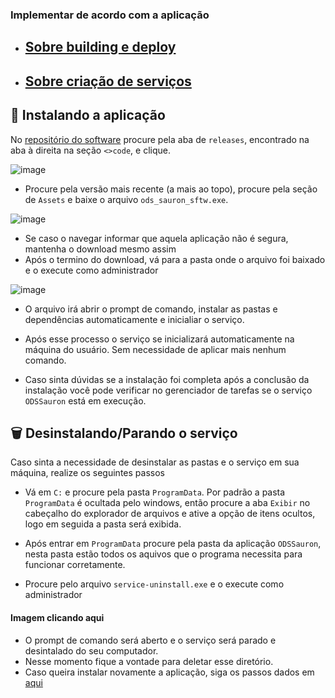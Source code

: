 ### Implementar de acordo com a aplicação

- ## [Sobre building e deploy](./BUILDING.md)
- ## [Sobre criação de serviços](./SERVICES.md)


## 🚀 Instalando a aplicação

No [repositório do software](https://github.com/jsassessoria-consultoria/monitory-software) procure pela aba de `releases`, encontrado na aba à direita na seção `<>code`, e clique.

![image](https://user-images.githubusercontent.com/98192816/222907286-6eb8eb85-77f4-4f26-b1d8-941e7b888057.png)


- Procure pela versão mais recente (a mais ao topo), procure pela seção de `Assets` e baixe o arquivo `ods_sauron_sftw.exe`. 

![image](https://user-images.githubusercontent.com/98192816/222907409-0a56b02b-aa55-4a84-950b-da9bc33aa6f5.png)


- Se caso o navegar informar que aquela aplicação não é segura, mantenha o download mesmo assim
- Após o termino do download, vá para a pasta onde o arquivo foi baixado e o execute como administrador

![image](https://user-images.githubusercontent.com/98192816/222907477-fb099c57-2883-47a8-b81d-7e6a1413f46f.png)

- O arquivo irá abrir o prompt de comando, instalar as pastas e dependências automaticamente e inicialiar o serviço.

- Após esse processo o serviço se inicializará automaticamente na máquina do usuário. Sem necessidade de aplicar mais nenhum comando.

- Caso sinta dúvidas se a instalação foi completa após a conclusão da instalação você pode verificar no gerenciador de tarefas se o serviço `ODSSauron` está em execução.


## 🗑️ Desinstalando/Parando o serviço

Caso sinta a necessidade de desinstalar as pastas e o serviço em sua máquina, realize os seguintes passos

- Vá em `C:` e procure pela pasta `ProgramData`. Por padrão a pasta `ProgramData` é ocultada pelo windows, então procure a aba `Exibir` no cabeçalho do explorador de arquivos e ative a opção de itens ocultos, logo em seguida a pasta será exibida.

- Após entrar em `ProgramData` procure pela pasta da aplicação `ODSSauron`, nesta pasta estão todos os aquivos que o programa necessita para funcionar corretamente.

- Procure pelo arquivo `service-uninstall.exe` e o execute como administrador 

#### Imagem clicando aqui

- O prompt de comando será aberto e o serviço será parado e desintalado do seu computador.
- Nesse momento fique a vontade para deletar esse diretório.
- Caso queira instalar novamente a aplicação, siga os passos dados em [aqui](#🚀-instalando-a-aplicação)
